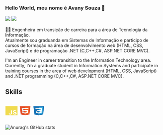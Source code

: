 ### Hello World, meu nome é Avany Souza 👋
<div> 
  <a href = "mailto:avanysouza@gmail.com"><img src="https://img.shields.io/badge/-Gmail-%23333?style=for-the-badge&logo=gmail&logoColor=white" target="_blank"></a>
  <a href="https://www.linkedin.com/in/avany-souza-577457259" target="_blank"><img src="https://img.shields.io/badge/-LinkedIn-%230077B5?style=for-the-badge&logo=linkedin&logoColor=white" target="_blank">
  </a> 
  
</div>
<br>
👩‍💻 Engenheira em transição de carreira para a área de Tecnologia da Informação. <br>
Atualmente sou graduanda em Sistemas de Informação e participo de cursos de formação na área de desenvolvimento web (HTML, CSS, JavaScript) e de programação .NET (C,C++,C#, ASP.NET CORE MVC).

I'm an Engineer in career transition to the Information Technology area.<br>
Currently, I'm a graduate student in Information Systems and participate in training courses in the area of ​​web development (HTML, CSS, JavaScript) and .NET programming (C,C++,C#, ASP.NET CORE MVC). 

##
## Skills
<div style="display: inline_block"><br>
  <img align="center" alt="Avany-Js" height="30" width="40" src="https://raw.githubusercontent.com/devicons/devicon/master/icons/javascript/javascript-plain.svg">
  <img align="center" alt="Rafa-HTML" height="30" width="40" src="https://raw.githubusercontent.com/devicons/devicon/master/icons/html5/html5-original.svg">
  <img align="center" alt="Rafa-CSS" height="30" width="40" src="https://raw.githubusercontent.com/devicons/devicon/master/icons/css3/css3-original.svg">
</div>

##

![Anurag's GitHub stats](https://github-readme-stats.vercel.app/api?username=avanysouza&show_icons=true&theme=jolly)
